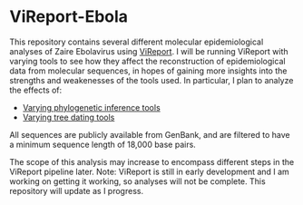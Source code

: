 # ViReport-Ebola
This repository contains several different molecular epidemiological analyses of Zaire Ebolavirus using [ViReport](https://github.com/niemasd/ViReport). I will be running ViReport with varying tools to see how they affect the reconstruction of epidemiological data from molecular sequences, in hopes of gaining more insights into the strengths and weakenesses of the tools used. In particular, I plan to analyze the effects of:

* [Varying phylogenetic inference tools](https://github.com/Cyoung02/ViReport-Ebola/tree/master/PhyloTools)
* [Varying tree dating tools](https://github.com/Cyoung02/ViReport-Ebola/tree/master/PhyloTools)

All sequences are publicly available from GenBank, and are filtered to have a minimum sequence length of 18,000 base pairs.

The scope of this analysis may increase to encompass different steps in the ViReport pipeline later.
Note: ViReport is still in early development and I am working on getting it working, so analyses will not be complete. This repository will update as I progress.

